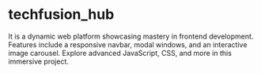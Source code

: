 # techfusion_hub
It is a dynamic web platform showcasing mastery in frontend development. Features include a responsive navbar, modal windows, and an interactive image carousel. Explore advanced JavaScript, CSS, and more in this immersive project.
